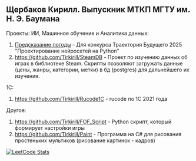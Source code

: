 ## Щербаков Кирилл. Выпускник МТКП МГТУ им. Н. Э. Баумана

Проекты:
ИИ, Машинное обучение и Аналитика данных:
1. [Предсказание погоды]([https://pages.github.com/](https://github.com/Tirkirill/Forecasting_trajectory)) - Для конкурса Траектория Будущего 2025 "Проектирование нейросетей на Python"
2. https://github.com/Tirkirill/SteamDB - Проект по изучению данных об играх в библиотеке Steam. Скрипты позволяют загружать данные (цены, жанры, категории, метки) в бд (postgres) для дальнейшего их изучения.

1С:
1. https://github.com/Tirkirill/Rucode1C - rucode по 1С 2021 года

Другое:
1. https://github.com/Tirkirill/FOF_Script - Python скрипт, который формирует настройки игры
2. https://github.com/Tirkirill/Paint - Программа на C# для рисования простеньких мультиков (рисование картинок - кадров)

<!--
**Tirkirill/tirkirill** is a ✨ _special_ ✨ repository because its `README.md` (this file) appears on your GitHub profile.

Here are some ideas to get you started:

- 🔭 I’m currently working on ...
- 🌱 I’m currently learning ...
- 👯 I’m looking to collaborate on ...
- 🤔 I’m looking for help with ...
- 💬 Ask me about ...
- 📫 How to reach me: ...
- 😄 Pronouns: ...
- ⚡ Fun fact: ...
-->

[![LeetCode Stats](https://leetcard.jacoblin.cool/tirkirill?theme=light&font=Sirin%20Stencil&ext=heatmap)](https://leetcode.com/tirkirill)
